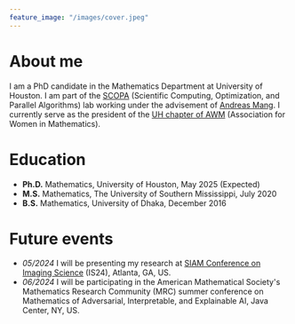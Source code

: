 ```yaml
---
feature_image: "/images/cover.jpeg"
---
```


<!-- No Title -->

# About me

I am a PhD candidate in the Mathematics Department at University of Houston. I am part of the [SCOPA](https://scopagroup.github.io) (Scientific Computing, Optimization, and Parallel Algorithms) lab working under the advisement of [Andreas Mang](https://www.math.uh.edu/~andreas/). I currently serve as the president of the [UH chapter of AWM](https://uhawm.wordpress.com) (Association for Women in Mathematics).

# Education

- **Ph.D.** Mathematics, University of Houston, May 2025 (Expected)
- **M.S.** Mathematics, The University of Southern Mississippi, July 2020
- **B.S.** Mathematics, University of Dhaka, December 2016

# Future events

- _05/2024_ I will be presenting my research at [SIAM Conference on Imaging Science](https://www.siam.org/conferences/cm/conference/is24) (IS24), Atlanta, GA, US.
- _06/2024_ I will be participating in the American Mathematical Society's Mathematics Research Community (MRC) summer conference on Mathematics of Adversarial, Interpretable, and Explainable AI, Java Center, NY, US.
